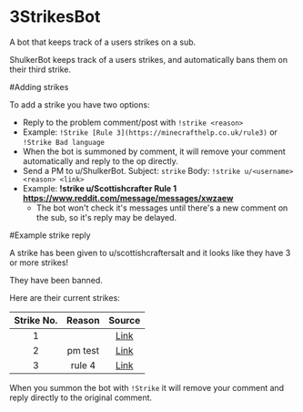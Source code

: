 # 3StrikesBot
A bot that keeps track of a users strikes on a sub.

ShulkerBot keeps track of a users strikes, and automatically bans them on their third strike. 

#Adding strikes

To add a strike you have two options:

* Reply to the problem comment/post with `!strike <reason>`    
 * Example: `!Strike [Rule 3](https://minecrafthelp.co.uk/rule3)` or `!Strike Bad language`
 * When the bot is summoned by comment, it will remove your comment automatically and reply to the op directly.  
* Send a PM to u/ShulkerBot. Subject: `strike` Body: `!strike u/<username> <reason> <link>`
 * Example: __!strike u/Scottishcrafter Rule 1 https://www.reddit.com/message/messages/xwzaew__
   * The bot won't check it's messages until there's a new comment on the sub, so it's reply may be delayed. 

#Example strike reply

A strike has been given to u/scottishcraftersalt and it looks like they have 3 or more strikes!

They have been banned.

 Here are their current strikes:

|Strike No.|Reason|Source|
|:-:|:-:|:-:|
|1|<None Given>|[Link](/r/MinecrafthelpModCopy/comments/klzbvv/bedrock_test_post_2/ghbra8s/)|
|2|pm test|[Link](https://old.reddit.com/r/minecrafthelp/comments/kt7ooz/anyone_know_how_to_get_rid_of_the_yellow_squares/)|
|3|rule 4|[Link](/r/MinecrafthelpModCopy/comments/klzbvv/bedrock_test_post_2/ghbra8s/)|

When you summon the bot with `!Strike` it will remove your comment and reply directly to the original comment. 
